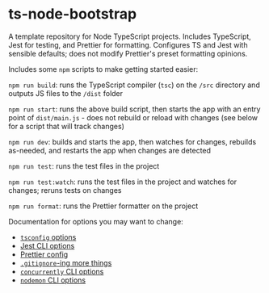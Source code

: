 # ts-node-bootstrap

A template repository for Node TypeScript projects. Includes TypeScript, Jest for testing, and Prettier for formatting. Configures TS and Jest with sensible defaults; does not modify Prettier's preset formatting opinions.

Includes some `npm` scripts to make getting started easier:

`npm run build`: runs the TypeScript compiler (`tsc`) on the `/src` directory and outputs JS files to the `/dist` folder

`npm run start`: runs the above build script, then starts the app with an entry point of `dist/main.js` - does not rebuild or reload with changes (see below for a script that will track changes)

`npm run dev`: builds and starts the app, then watches for changes, rebuilds as-needed, and restarts the app when changes are detected

`npm run test`: runs the test files in the project

`npm run test:watch`: runs the test files in the project and watches for changes; reruns tests on changes

`npm run format`: runs the Prettier formatter on the project


Documentation for options you may want to change:
- [`tsconfig` options](https://www.typescriptlang.org/docs/handbook/tsconfig-json.html)
- [Jest CLI options](https://jestjs.io/docs/cli)
- [Prettier config](https://prettier.io/docs/en/configuration.html)
- [`.gitignore`-ing more things](https://github.com/github/gitignore/blob/main/Node.gitignore)
- [`concurrently` CLI options](https://www.npmjs.com/package/concurrently)
- [`nodemon` CLI options](https://www.npmjs.com/package/nodemon)
